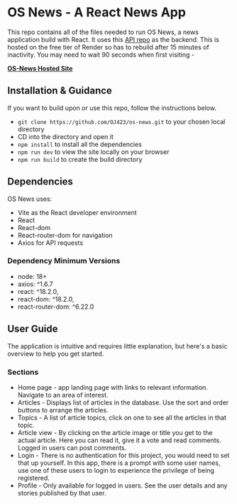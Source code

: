 # OS News - A React News App

This repo contains all of the files needed to run OS News, a news application build with React. It uses this [API repo](https://github.com/OJ423/news-backend) as the backend. This is hosted on the free tier of Render so has to rebuild after 15 minutes of inactivity. You may need to wait 90 seconds when first visiting -

**[OS-News Hosted Site](https://os-news.netlify.app/)**

## Installation & Guidance
If you want to build upon or use this repo, follow the instructions below.

- `git clone https://github.com/OJ423/os-news.git` to your chosen local directory
- CD into the directory and open it
- `npm install` to install all the dependencies
- `npm run dev` to view the site locally on your browser
- `npm run build` to create the build directory

## Dependencies

OS News uses:

- Vite as the React developer environment
- React
- React-dom
- React-router-dom for navigation
- Axios for API requests

### Dependency Minimum Versions

- node: 18+
- axios: ^1.6.7
- react: ^18.2.0,
- react-dom: ^18.2.0,
- react-router-dom: ^6.22.0

## User Guide
The application is intuitive and requires little explanation, but here's a basic overview to help you get started.

### Sections

- Home page - app landing page with links to relevant information. Navigate to an area of interest.
- Articles - Displays list of articles in the database. Use the sort and order buttons to arrange the articles.
- Topics - A list of article topics, click on one to see all the articles in that topic.
- Article view - By clicking on the article image or title you get to the actual article. Here you can read it, give it a vote and read comments. Logged in users can post comments.
- Login - There is no authentication for this project, you would need to set that up yourself. In this app, there is a prompt with some user names, use one of these users to login to experience the privilege of being registered.
- Profile - Only available for logged in users. See the user details and any stories published by that user.
